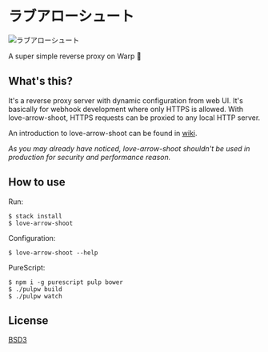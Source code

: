 # ラブアローシュート

![ラブアローシュート](https://cloud.githubusercontent.com/assets/1013641/19418188/01a67742-93fa-11e6-9ff2-9a8286a89767.gif)

A super simple reverse proxy on Warp :sparkling_heart:

## What's this?

It's a reverse proxy server with dynamic configuration from web
UI. It's basically for webhook development where only HTTPS is
allowed. With love-arrow-shoot, HTTPS requests can be proxied to any
local HTTP server.

An introduction to love-arrow-shoot can be found in [wiki](https://github.com/team-kke/love-arrow-shoot/wiki/love-arrow-shoot-%E3%81%84%E3%82%8D%E3%81%AF).

*As you may already have noticed, love-arrow-shoot shouldn't be used
in production for security and performance reason.*

## How to use

Run:

```
$ stack install
$ love-arrow-shoot
```

Configuration:

```
$ love-arrow-shoot --help
```

PureScript:

```
$ npm i -g purescript pulp bower
$ ./pulpw build
$ ./pulpw watch
```

## License

[BSD3](LICENSE)
